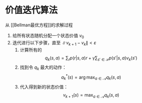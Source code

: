 # 价值迭代算法

从 [[Bellman最优方程]]的求解过程

1. 给所有状态随机分配一个状态价值 $v_0$
2. 迭代进行以下步骤，直至 $\|v_{k+1}-v_k\|<\varepsilon$
	1. 计算所有的 $$q_k(s,a)= \sum_rp(r|s,a)r + \gamma \sum_{s' \in \mathcal{S}}p(s'|s,a)v_k(s')$$
	2. 找到令 $q_k$ 最大的动作：$$a_k^{*}(s)=\arg\max_{a \in \mathcal{A}} q_k(s,a)$$
	3. 代入得到新的状态价值：$$v_{k+1}(s)=\max_{a \in \mathcal{A}} q_k(s,a)$$